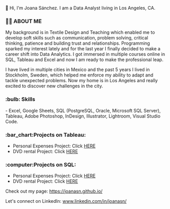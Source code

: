 👋 Hi, I'm Joana Sánchez. I am a Data Analyst living in Los Angeles, CA.  

<h3><strong>🙋‍♀️ ABOUT ME</strong></h3>
My background is in Textile Design and Teaching which enabled me to develop soft skills such as communication, problem solving, critical thinking, patience and building trust and relationships. 
Programming sparked my interest lately and for the last year I finally decided to make a career shift into Data Analytics. I got immersed in multiple courses online in SQL, Tableau and Excel and now I am ready to make the professional leap. 

I have lived in multiple cities in Mexico and the past 5 years I lived in Stockholm, Sweden, which helped me enforce my ability to adapt and tackle unexpected problems. Now my home is in Los Angeles and really excited to discover new challenges in the city. 

<h3><strong>:bulb: Skills</strong></h3> 
- Excel, Google Sheets, SQL (PostgreSQL, Oracle, Microsoft SQL Server), Tableau, Adobe Photoshop, InDesign, Illustrator, Lightroom, Visual Studio Code. 

<h3><strong>:bar_chart:Projects on Tableau:</strong></h3>

- Personal Expenses Project: Click <a href="https://public.tableau.com/app/profile/joanasn/viz/PersonalExpenses-Project/Conclussion">HERE</a>
-  DVD rental Project: Click <a href="https://public.tableau.com/app/profile/joanasn/viz/DVDrentalProject/DVDrental-Project">HERE</a>


<h3><strong>:computer:Projects on SQL:</strong></h3>

- Personal Expenses Project: Click <a href="https://github.com/Joanasn/PortfolioProject/blob/main/Queries.sql">HERE</a>
- DVD rental Project: Click <a href="https://github.com/Joanasn/SQL-Projects/blob/main/Project-DVD%20rental-PostgreSQL.sql">HERE</a>

Check out my page:
https://joanasn.github.io/

Let's connect on LinkedIn:
www.linkedin.com/in/joanasn/


<!---
Joanasn/Joanasn is a ✨ special ✨ repository because its `README.md` (this file) appears on your GitHub profile.
You can click the Preview link to take a look at your changes.
--->
